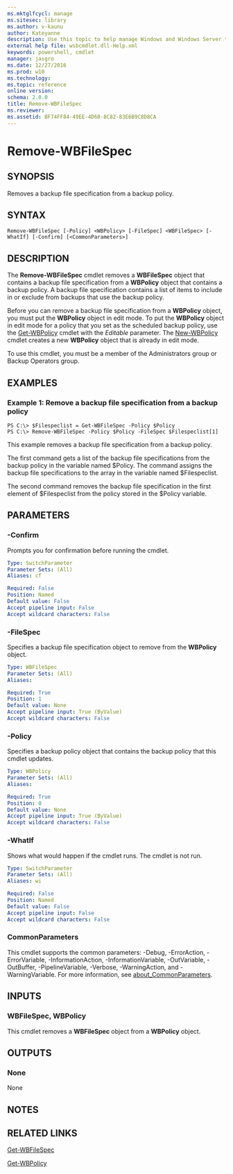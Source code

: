```yaml
---
ms.mktglfcycl: manage
ms.sitesec: library
ms.author: v-kaunu
author: Kateyanne
description: Use this topic to help manage Windows and Windows Server technologies with Windows PowerShell.
external help file: wsbcmdlet.dll-Help.xml
keywords: powershell, cmdlet
manager: jasgro
ms.date: 12/27/2016
ms.prod: w10
ms.technology: 
ms.topic: reference
online version: 
schema: 2.0.0
title: Remove-WBFileSpec
ms.reviewer:
ms.assetid: BF74FF84-49EE-4D60-8C82-83E6B9C8D8CA
---
```


# Remove-WBFileSpec

## SYNOPSIS
Removes a backup file specification from a backup policy.

## SYNTAX

```
Remove-WBFileSpec [-Policy] <WBPolicy> [-FileSpec] <WBFileSpec> [-WhatIf] [-Confirm] [<CommonParameters>]
```

## DESCRIPTION
The **Remove-WBFileSpec** cmdlet removes a **WBFileSpec** object that contains a backup file specification from a **WBPolicy** object that contains a backup policy.
A backup file specification contains a list of items to include in or exclude from backups that use the backup policy.

Before you can remove a backup file specification from a **WBPolicy** object, you must put the **WBPolicy** object in edit mode.
To put the **WBPolicy** object in edit mode for a policy that you set as the scheduled backup policy, use the [Get-WBPolicy](./Get-WBPolicy.md) cmdlet with the *Editable* parameter.
The [New-WBPolicy](./New-WBPolicy.md) cmdlet creates a new **WBPolicy** object that is already in edit mode.

To use this cmdlet, you must be a member of the Administrators group or Backup Operators group.

## EXAMPLES

### Example 1: Remove a backup file specification from a backup policy
```
PS C:\> $Filespeclist = Get-WBFileSpec -Policy $Policy
PS C:\> Remove-WBFileSpec -Policy $Policy -FileSpec $Filespeclist[1]
```

This example removes a backup file specification from a backup policy.

The first command gets a list of the backup file specifications from the backup policy in the variable named $Policy.
The command assigns the backup file specifications to the array in the variable named $Filespeclist.

The second command removes the backup file specification in the first element of $Filespeclist from the policy stored in the $Policy variable.

## PARAMETERS

### -Confirm
Prompts you for confirmation before running the cmdlet.

```yaml
Type: SwitchParameter
Parameter Sets: (All)
Aliases: cf

Required: False
Position: Named
Default value: False
Accept pipeline input: False
Accept wildcard characters: False
```

### -FileSpec
Specifies a backup file specification object to remove from the **WBPolicy** object.

```yaml
Type: WBFileSpec
Parameter Sets: (All)
Aliases: 

Required: True
Position: 1
Default value: None
Accept pipeline input: True (ByValue)
Accept wildcard characters: False
```

### -Policy
Specifies a backup policy object that contains the backup policy that this cmdlet updates.

```yaml
Type: WBPolicy
Parameter Sets: (All)
Aliases: 

Required: True
Position: 0
Default value: None
Accept pipeline input: True (ByValue)
Accept wildcard characters: False
```

### -WhatIf
Shows what would happen if the cmdlet runs.
The cmdlet is not run.

```yaml
Type: SwitchParameter
Parameter Sets: (All)
Aliases: wi

Required: False
Position: Named
Default value: False
Accept pipeline input: False
Accept wildcard characters: False
```

### CommonParameters
This cmdlet supports the common parameters: -Debug, -ErrorAction, -ErrorVariable, -InformationAction, -InformationVariable, -OutVariable, -OutBuffer, -PipelineVariable, -Verbose, -WarningAction, and -WarningVariable. For more information, see [about_CommonParameters](https://go.microsoft.com/fwlink/?LinkID=113216).

## INPUTS

### WBFileSpec, WBPolicy
This cmdlet removes a **WBFileSpec** object from a **WBPolicy** object.

## OUTPUTS

### None
None

## NOTES

## RELATED LINKS

[Get-WBFileSpec](./Get-WBFileSpec.md)

[Get-WBPolicy](./Get-WBPolicy.md)

